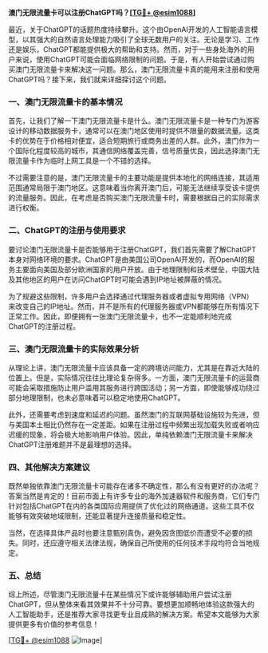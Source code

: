 **澳门无限流量卡可以注册ChatGPT吗？[[TG💪+ @esim1088](https://t.me/s/esim1088)]**

最近，关于ChatGPT的话题热度持续攀升。这个由OpenAI开发的人工智能语言模型，以其强大的自然语言处理能力吸引了全球无数用户的关注。无论是学习、工作还是娱乐，ChatGPT都能提供极大的帮助和支持。然而，对于一些身处海外的用户来说，使用ChatGPT可能会面临网络限制的问题。于是，有人开始尝试通过购买澳门无限流量卡来解决这一问题。那么，澳门无限流量卡真的能用来注册和使用ChatGPT吗？接下来，我们就来详细探讨这个问题。

### 一、澳门无限流量卡的基本情况

首先，让我们了解一下澳门无限流量卡是什么。澳门无限流量卡是一种专门为游客设计的移动数据服务卡，通常可以在澳门地区使用时提供不限量的数据流量。这类卡的优势在于价格相对便宜，适合短期旅行或商务出差的人群。此外，澳门作为一个国际化程度较高的城市，其通信网络覆盖完善，信号质量优良，因此选择澳门无限流量卡作为临时上网工具是一个不错的选择。

不过需要注意的是，澳门无限流量卡的主要功能是提供本地化的网络连接，其适用范围通常局限于澳门地区。这意味着当你离开澳门后，可能无法继续享受该卡提供的流量服务。因此，在考虑是否购买澳门无限流量卡时，需要根据自己的实际需求进行权衡。

### 二、ChatGPT的注册与使用要求

要讨论澳门无限流量卡是否能够用于注册ChatGPT，我们首先需要了解ChatGPT本身对网络环境的要求。ChatGPT是由美国公司OpenAI开发的，而OpenAI的服务主要面向美国及部分欧洲国家的用户开放。由于地理限制和技术壁垒，中国大陆及其他地区的用户在访问ChatGPT时可能会遇到IP地址被屏蔽的情况。

为了规避这些限制，许多用户会选择通过代理服务器或者虚拟专用网络（VPN）来改变自己的IP地址。然而，并不是所有的代理服务器或VPN都能够在所有情况下正常工作。因此，即便拥有一张澳门无限流量卡，也不一定能顺利地完成ChatGPT的注册过程。

### 三、澳门无限流量卡的实际效果分析

从理论上讲，澳门无限流量卡应该具备一定的跨境访问能力，尤其是在靠近大陆的位置上。但是，实际情况往往比理论复杂得多。一方面，澳门无限流量卡的运营商可能会采取措施防止用户滥用其服务进行跨国活动；另一方面，即使能够成功绕过部分地理限制，也未必意味着可以稳定地使用ChatGPT。

此外，还需要考虑到速度和延迟的问题。虽然澳门的互联网基础设施较为先进，但与美国本土相比仍然存在一定差距。如果在注册过程中频繁出现加载失败或者响应迟缓的现象，将会极大地影响用户体验。因此，单纯依赖澳门无限流量卡来解决ChatGPT注册难题并不是最理想的选择。

### 四、其他解决方案建议

既然单独依靠澳门无限流量卡可能存在诸多不确定性，那么有没有更好的办法呢？答案当然是肯定的！目前市面上有许多专业的海外加速器软件和服务商，它们专门针对包括ChatGPT在内的各类国际应用提供了优化过的网络通道。这些工具不仅能够有效突破地域限制，还能显著提升连接质量和稳定性。

当然，在选择具体产品时也要注意甄别真伪，避免因贪图低价而遭受不必要的损失。同时，还应遵守相关法律法规，确保自己所使用的任何技术手段均符合当地规定。

### 五、总结

综上所述，尽管澳门无限流量卡在某些情况下或许能够辅助用户尝试注册ChatGPT，但从整体来看其效果并不十分可靠。要想更加顺畅地体验这款强大的人工智能助手，还是推荐大家寻找更专业且成熟的解决方案。希望本文能够为大家提供更多有价值的参考信息！

[[TG💪+ @esim1088](https://t.me/s/esim1088) ![Image](https://i.postimg.cc/4NQfJmqS/Snipaste-2025-05-13-00-14-12.png)]